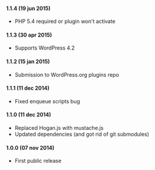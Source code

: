 #### 1.1.4 (19 jun 2015)
* PHP 5.4 required or plugin won't activate

#### 1.1.3 (30 apr 2015)
* Supports WordPress 4.2

#### 1.1.2 (15 jan 2015)
* Submission to WordPress.org plugins repo

#### 1.1.1 (11 dec 2014)
* Fixed enqueue scripts bug

#### 1.1.0 (11 dec 2014)
* Replaced Hogan.js with mustache.js
* Updated dependencies (and got rid of git submodules)

#### 1.0.0 (07 nov 2014)
* First public release